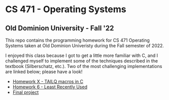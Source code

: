 # CS 471 - Operating Systems
## Old Dominion University - Fall '22

This repo contains the programming homework for CS 471 Operating Systems taken 
at Old Dominion Univeristy during the Fall semester of 2022.

I enjoyed this class because I got to get a little more familiar with C, and I
challenged myself to implement some of the techniques described in the textbook
(Silberschatz, etc.). Two of the most challenging implementations are linked
below; please have a look!

* [Homework X - TAILQ macros in C]()
* [Homework 6 - Least Recently Used](hw6/)
* [Final project](project/)
